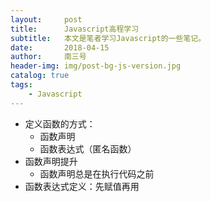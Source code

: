 ```yaml
---
layout:     post
title:      Javascript高程学习
subtitle:   本文是笔者学习Javascript的一些笔记。
date:       2018-04-15
author:     南三号
header-img: img/post-bg-js-version.jpg
catalog: true
tags:
    - Javascript
---
```


- 定义函数的方式：
  - 函数声明
  - 函数表达式（匿名函数）
- 函数声明提升
  - 函数声明总是在执行代码之前
- 函数表达式定义：先赋值再用


